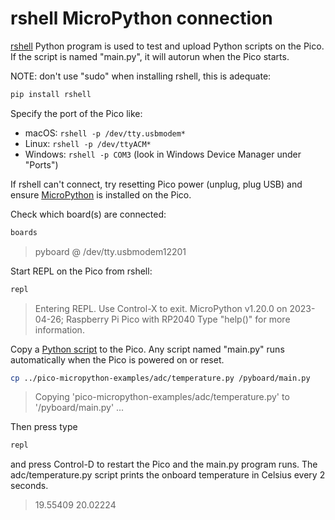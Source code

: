 # rshell MicroPython connection

[rshell](https://github.com/dhylands/rshell/)
Python program is used to test and upload Python scripts on the Pico.
If the script is named "main.py", it will autorun when the Pico starts.

NOTE: don't use "sudo" when installing rshell, this is adequate:

```sh
pip install rshell
```

Specify the port of the Pico like:

* macOS: `rshell -p /dev/tty.usbmodem*`
* Linux: `rshell -p /dev/ttyACM*`
* Windows: `rshell -p COM3`  (look in Windows Device Manager under "Ports")

If rshell can't connect, try resetting Pico power (unplug, plug USB) and ensure
[MicroPython](./micropython.md)
is installed on the Pico.

Check which board(s) are connected:

```sh
boards
```

> pyboard @ /dev/tty.usbmodem12201

Start REPL on the Pico from rshell:

```sh
repl
```

> Entering REPL. Use Control-X to exit.
MicroPython v1.20.0 on 2023-04-26; Raspberry Pi Pico with RP2040
Type "help()" for more information.
>>>

Copy a
[Python script](https://github.com/raspberrypi/pico-micropython-examples)
to the Pico.
Any script named "main.py" runs automatically when the Pico is powered on or reset.

```sh
cp ../pico-micropython-examples/adc/temperature.py /pyboard/main.py
```

> Copying 'pico-micropython-examples/adc/temperature.py' to '/pyboard/main.py' ...

Then press type

```sh
repl
```

and press Control-D to restart the Pico and the main.py program runs.
The adc/temperature.py script prints the onboard temperature in Celsius every 2 seconds.

> 19.55409
> 20.02224
